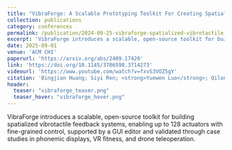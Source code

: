 ```yaml
---
title: "VibraForge: A Scalable Prototyping Toolkit For Creating Spatialized Vibrotactile Feedback Systems"
collection: publications
category: conferences
permalink: /publication/2024-09-25-vibraforge-spatialized-vibrotactile
excerpt: 'VibraForge introduces a scalable, open-source toolkit for building spatialized vibrotactile feedback systems, enabling up to 128 actuators with fine-grained control, supported by a GUI editor and validated through case studies in phonemic displays, VR fitness, and drone teleoperation.'
date: 2025-09-01
venue: 'ACM CHI'
paperurl: 'https://arxiv.org/abs/2409.17420'
link: 'https://doi.org/10.1145/3706598.3714273'
videourl: 'https://www.youtube.com/watch?v=fxvS3VOZ5gY'
citation: 'Bingjian Huang; Siyi Ren; <strong>Yuewen Luo</strong>; Qilong Cheng; Hanfeng Cai; Yeqi Sang; Mauricio Sousa; Paul H. Dietz; Daniel Wigdor'
header:
  teaser: "vibraforge_teaser.png"
  teaser_hover: "vibraforge_hover.png"
---
```

VibraForge introduces a scalable, open-source toolkit for building spatialized vibrotactile feedback systems, enabling up to 128 actuators with fine-grained control, supported by a GUI editor and validated through case studies in phonemic displays, VR fitness, and drone teleoperation.
